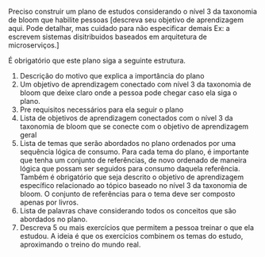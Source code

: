 Preciso construir um plano de estudos considerando o nível 3 da taxonomia de bloom que habilite pessoas [descreva seu objetivo de aprendizagem aqui. Pode detalhar, mas cuidado para não especificar demais Ex: a escrevem sistemas disitribuidos baseados em arquitetura de microserviços.]

É obrigatório que este plano siga a seguinte estrutura. 

1. Descrição do motivo que explica a importância do plano
2. Um objetivo de aprendizagem conectado com nível 3 da taxonomia de bloom que deixe claro onde a pessoa pode chegar caso ela siga o plano.
3. Pre requisitos necessários para ela seguir o plano
4. Lista de objetivos de aprendizagem conectados com o nível 3 da taxonomia de bloom que se conecte com o objetivo de aprendizagem geral
5. Lista de temas que serão abordados no plano ordenados por uma sequência lógica de consumo. Para cada tema do plano, é importante que tenha um conjunto de referências, de novo 
ordenado de maneira lógica que possam ser seguidos para consumo daquela referência. Também é obrigatório que seja descrito o objetivo de aprendizagem específico relacionado ao tópico baseado no nível 3 da taxonomia de bloom. O conjunto de referências para o tema deve ser composto apenas por livros. 
6. Lista de palavras chave considerando todos os conceitos que são abordados no plano.
7. Descreva 5 ou mais exercícios que permitem a pessoa treinar o que ela estudou. A ideia é que os exercícios combinem os temas do estudo, aproximando o treino do mundo real. 

